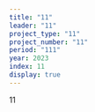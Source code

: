 ```yaml
---
title: "11"
leader: "11"
project_type: "11"
project_number: "11"
period: "111"
year: 2023
index: 11
display: true
---
```

11
